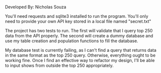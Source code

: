 Developed By: Nicholas Souza

You'll need requests and sqlite3 installed to run the program. You'll only need to 
provide your own API key stored in a local file named "secret.txt"

The project has two tests to run. The first will validate that I query top 250 data
from the API properly. The second will create a dummy database and use my table
creation and population functions to fill the database.

My database test is currently failing, as I can't find a query that returns data in the
same format as the top 250 query. Otherwise, everything ought to be working fine. Once I
find an effective way to refactor my design, I'll be able to input shows from outside the
top 250 appropriately.